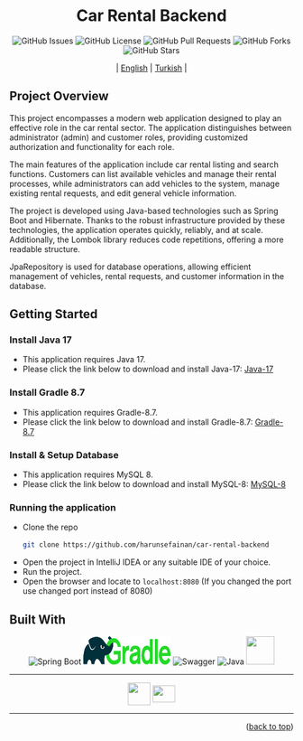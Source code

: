 ﻿<div align="center">
<h1>Car Rental Backend</h1>


![GitHub Issues](https://img.shields.io/github/issues/harunsefainan/car-rental-backend)
![GitHub License](https://img.shields.io/github/license/harunsefainan/car-rental-backend)
![GitHub Pull Requests](https://img.shields.io/github/issues-pr/harunsefainan/car-rental-backend)
![GitHub Forks](https://img.shields.io/github/forks/harunsefainan/car-rental-backend)
![GitHub Stars](https://img.shields.io/github/stars/harunsefainan/car-rental-backend)

| [English](README.md) | [Turkish](./docs/README_TR.md) |

</div>

## Project Overview

This project encompasses a modern web application designed to play an effective role in the car rental sector. The application distinguishes between administrator (admin) and customer roles, providing customized authorization and functionality for each role.

The main features of the application include car rental listing and search functions. Customers can list available vehicles and manage their rental processes, while administrators can add vehicles to the system, manage existing rental requests, and edit general vehicle information.

The project is developed using Java-based technologies such as Spring Boot and Hibernate. Thanks to the robust infrastructure provided by these technologies, the application operates quickly, reliably, and at scale. Additionally, the Lombok library reduces code repetitions, offering a more readable structure.

JpaRepository is used for database operations, allowing efficient management of vehicles, rental requests, and customer information in the database.



## Getting Started

### Install Java 17

- This application requires Java 17.
- Please click the link below to download and install
  Java-17: [Java-17](https://www.oracle.com/java/technologies/downloads/#java17)

### Install Gradle 8.7

- This application requires Gradle-8.7.
- Please click the link below to download and install Gradle-8.7: [Gradle-8.7](https://gradle.org/releases/)

### Install & Setup Database

- This application requires MySQL 8.
- Please click the link below to download and install MySQL-8: [MySQL-8](https://dev.mysql.com/downloads/installer/)

### Running the application

- Clone the repo
   ```sh
   git clone https://github.com/harunsefainan/car-rental-backend
   ```
- Open the project in IntelliJ IDEA or any suitable IDE of your choice.
- Run the project.
- Open the browser and locate to ```localhost:8080``` (If you changed the port use changed port instead of 8080)

## Built With

 <p align="center">
      <img src="https://upload.wikimedia.org/wikipedia/commons/thumb/4/44/Spring_Framework_Logo_2018.svg/1200px-Spring_Framework_Logo_2018.svg.png" width="155" height="50" alt="Spring Boot" title="Spring Boot 17" class="img-small">
      <img src="https://raw.githubusercontent.com/docker-library/docs/c3d3ca6beed000f9ba6eabc98f3399158f520256/gradle/logo.png" width="155" height="50" alt="Gradle" title="Gradle" class="img-small">
      <img src="https://cogitech.pl/wp-content/uploads/2023/02/Swagger-logo.png" height="50" alt="Swagger" title="OpenAPI 2.0.4" class="img-small">
      <img src="https://cdn-icons-png.flaticon.com/512/5968/5968282.png" width="50" height="50" alt="Java" title="Java 17" class="img-small">
      <img src="https://cdn-icons-png.flaticon.com/512/5968/5968313.png" width="50" height="50" alt="" title="MySQL Workbench 8.0" class="img-small">
   </p>

  <hr>
<div align="center">
   <a href="mailto: harunsefa.inan@gmail.com" target="blank"><img align="center" src="https://cdn-icons-png.flaticon.com/512/9840/9840614.png" height="40" width="40" /></a>
   <a href="https://www.linkedin.com/in/harun-sefa-inan-761a2324b/" target="blank"><img align="center" src="https://raw.githubusercontent.com/rahuldkjain/github-profile-readme-generator/master/src/images/icons/Social/linked-in-alt.svg" height="30" width="40" /></a>
</div>
<hr> 




<p align="right">(<a href="#top">back to top</a>)</p>
